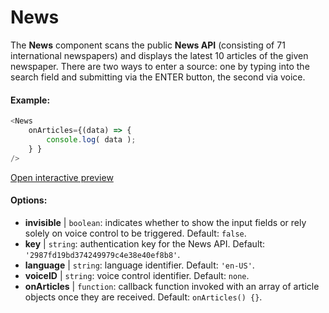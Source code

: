 # News

The **News** component scans the public **News API** (consisting of 71 international  newspapers) and displays the latest 10 articles of the given newspaper. There are two ways to enter a source: one by typing into the search field and submitting via the ENTER button, the second via voice.

#### Example:

```js
<News
    onArticles={(data) => {
        console.log( data );
    } }
/>
```

 [Open interactive preview](https://isle.heinz.cmu.edu/components/news/)

#### Options:

* __invisible__ | `boolean`: indicates whether to show the input fields or rely solely on voice control to be triggered. Default: `false`.
* __key__ | `string`: authentication key for the News API. Default: `'2987fd19bd374249979c4e38e40ef8b8'`.
* __language__ | `string`: language identifier. Default: `'en-US'`.
* __voiceID__ | `string`: voice control identifier. Default: `none`.
* __onArticles__ | `function`: callback function invoked with an array of article objects once they are received. Default: `onArticles() {}`.
